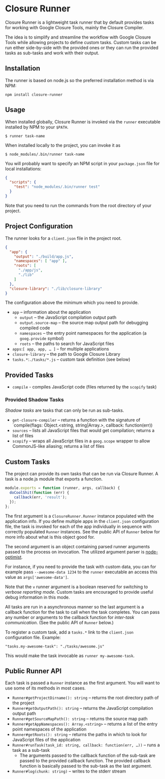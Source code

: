 # Closure Runner

Closure Runner is a lightweight task runner that by default provides tasks for working with Google Closure Tools, mainly the Closure Compiler.

The idea is to simplify and streamline the workflow with Google Closure Tools while allowing projects to define custom tasks. Custom tasks can be run either side-by-side with the provided ones or they can run the provided tasks as sub-tasks and work with their output.

## Installation

The runner is based on node.js so the preferred installation method is via NPM:

    npm install closure-runner

## Usage

When installed globally, Closure Runner is invoked via the `runner` executable installed by NPM to your `$PATH`.

    $ runner task-name

When installed locally to the project, you can invoke it as

    $ node_modules/.bin/runner task-name

You will probably want to specify an NPM script in your `package.json` file for local installations:

```json
{
  "scripts": {
    "test": "node_modules/.bin/runner test"
  }
}
```

Note that you need to run the commands from the root directory of your project.

## Project Configuration

The runner looks for a `client.json` file in the project root.

```json
{
  "app": {
    "output": "./build/app.js",
    "namespaces": [ "app" ],
    "roots": [
      "./app/js",
      "./lib"
    ]
  },
  "closure-library": "./lib/closure-library"
}
```

The configuration above the minimum which you need to provide.

- `app` – information about the application
    - `output` – the JavaScript compilation output path
    - `output.source-map` – the source map output path for debugging compiled code
    - `namespaces` – the entry point namespaces for the application (a `goog.provide` symbol)
    - `roots` – the paths to search for JavaScript files
- `apps`:`[ app, app, … ]` – for multiple applications
- `closure-library` – the path to Google Closure Library
- `tasks.*`:`./tasks/*.js` – custom task definition (see below)

## Provided Tasks

- `compile` - compiles JavaScript code (files returned by the `scopify` task)

### Provided Shadow Tasks

*Shadow tasks* are tasks that can only be run as sub-tasks.

- `get-closure-compiler` – returns a function with the signature of `compile(flags: Object.<string, string|Array.<string>>, callback: function(err))
- `sources` – lists all JavaScript files that would get compilation; returns a list of files
- `scopify` – wraps all JavaScript files in a `goog.scope` wrapper to allow CommonJS-like aliasing; returns a list of files

## Custom Tasks

The project can provide its own tasks that can be run via Closure Runner. A task is a node.js module that exports a function.

```js
module.exports = function (runner, args, callback) {
  doCoolShit(function (err) {
    callback(err, 'result');
  });
};
```

The first argument is a `ClosureRunner.Runner` instance populated with the application info. If you define multiple apps in the `client.json` configuration file, the task is invoked for each of the app individually in sequence with correctly populated `Runner` instances. See the public API of `Runner` below for more info about what is this object good for.

The second argument is an object containing parsed runner arguments passed to the process on invocation. The utilized argument parser is [node-optimist](https://github.com/substack/node-optimist).

For instance, if you need to provide the task with custom data, you can for example pass `--awesome-data 1234` to the `runner` executable an access this value as `args['awesome-data']`.

Note that the `v` runner argument is a boolean reserved for switching to *verbose reporting mode*. Custom tasks are encouraged to provide useful debug information in this mode.

All tasks are run in a asynchronous manner so the last argument is a callback function for the task to call when the task completes. You can pass any number or arguments to the callback function for *inter-task communication*. (See the public API of `Runner` below.)

To register a custom task, add a `tasks.*` link to the `client.json` configuration file. Example:

    "tasks.my-awesome-task": "./tasks/awesome.js"

This would make the task invocable as `runner my-awesome-task`.

## Public Runner API

Each task is passed a `Runner` instance as the first argument. You will want to use some of its methods in most cases.

- `Runner#getProjectDirname(): string` – returns the root directory path of the project
- `Runner#getOutputPath(): string` – returns the JavaScript compilation output path
- `Runner#getSourceMapPath(): string` – returns the source map path
- `Runner#getAppNamespaces(): Array.<string>` – returns a list of the entry point namespaces of the application
- `Runner#getRoots(): string` – returns the paths in which to look for JavaScript files of the application
- `Runner#runTask(task_id: string, callback: function(err, …))` – runs a task as a sub-task
    - The arguments passed to the callback function of the sub-task are passed to the provided callback function. The provided callback function is basically passed to the sub-task as the last argument.
- `Runner#log(chunk: string)` – writes to the stderr stream
